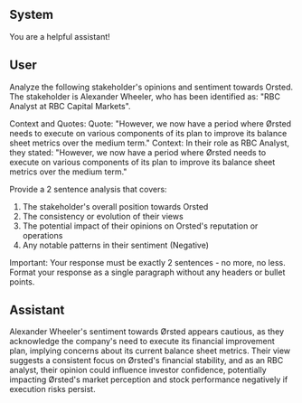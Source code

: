 ## System

You are a helpful assistant!

## User


Analyze the following stakeholder's opinions and sentiment towards Orsted. The stakeholder is Alexander Wheeler, who has been identified as: "RBC Analyst at RBC Capital Markets".

Context and Quotes:
Quote: "However, we now have a period where Ørsted needs to execute on various components of its plan to improve its balance sheet metrics over the medium term."
Context: In their role as RBC Analyst, they stated: "However, we now have a period where Ørsted needs to execute on various components of its plan to improve its balance sheet metrics over the medium term."

Provide a 2 sentence analysis that covers:
1. The stakeholder's overall position towards Orsted
2. The consistency or evolution of their views
3. The potential impact of their opinions on Orsted's reputation or operations
4. Any notable patterns in their sentiment (Negative)

Important: Your response must be exactly 2 sentences - no more, no less.
Format your response as a single paragraph without any headers or bullet points.


## Assistant

Alexander Wheeler's sentiment towards Ørsted appears cautious, as they acknowledge the company's need to execute its financial improvement plan, implying concerns about its current balance sheet metrics. Their view suggests a consistent focus on Ørsted's financial stability, and as an RBC analyst, their opinion could influence investor confidence, potentially impacting Ørsted's market perception and stock performance negatively if execution risks persist.

